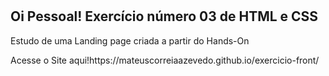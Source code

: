 <h1>
    <h2>Oi Pessoal! Exercício número 03 de HTML e CSS</h2>
    <p>Estudo de uma Landing page criada a partir do Hands-On</p>
</h1>
 <p>Acesse o Site aqui!https://mateuscorreiaazevedo.github.io/exercicio-front/</p>
